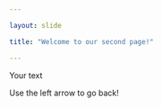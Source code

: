 ```yaml
---

layout: slide

title: "Welcome to our second page!"

---
```


Your text

Use the left arrow to go back!
